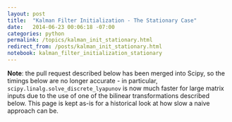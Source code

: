 ```yaml
---
layout: post
title:  "Kalman Filter Initialization - The Stationary Case"
date:   2014-06-23 00:06:18 -07:00
categories: python
permalink: /topics/kalman_init_stationary.html
redirect_from: /posts/kalman_init_stationary.html
notebook: kalman_filter_initialization_stationary
---
```


**Note**: the pull request described below has been merged into Scipy, so the
timings below are no longer accurate - in particular,
`scipy.linalg.solve_discrete_lyapunov` is now much faster for large matrix
inputs due to the use of one of the bilinear transformations described below.
This page is kept as-is for a historical look at how slow a naive approach can
be.
